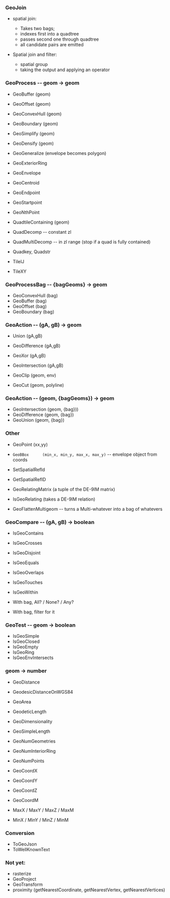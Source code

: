 
### GeoJoin

* spatial join:
  - Takes two bags;
  - indexes first into a quadtree
  - passes second one through quadtree
  - all candidate pairs are emitted

* Spatial join and filter:
  - spatial group
  - taking the output and applying an operator

### GeoProcess -- geom -> geom

* GeoBuffer	     (geom)
* GeoOffset	     (geom)
* GeoConvexHull	     (geom)
* GeoBoundary	     (geom)
* GeoSimplify	     (geom)
* GeoDensify	     (geom)
* GeoGeneralize      (envelope becomes polygon)
* GeoExteriorRing
* GeoEnvelope
* GeoCentroid
* GeoEndpoint
* GeoStartpoint
* GeoNthPoint

* QuadtileContaining (geom)
* QuadDecomp       --  constant zl
* QuadMultiDecomp  --  in zl range (stop if a quad is fully contained)
* Quadkey, Quadstr
* TileIJ
* TileXY

### GeoProcessBag --  {bagGeoms} -> geom

* GeoConvexHull	    (bag)
* GeoBuffer	    (bag)
* GeoOffset	    (bag)
* GeoBoundary	    (bag)

### GeoAction  -- (gA, gB) -> geom

* Union		    (gA,gB)
* GeoDifference	    (gA,gB)
* GeoXor	    (gA,gB)
* GeoIntersection   (gA,gB)

* GeoClip	    (geom, env)
* GeoCut	    (geom, polyline)

### GeoAction -- (geom, {bagGeoms}) -> geom

* GeoIntersection   (geom, {bag}))
* GeoDifference	    (geom, {bag})
* GeoUnion	    (geom, {bag})

### Other

* GeoPoint	    (xx,yy)
* `GeoBBox	    (min_x, min_y, max_x, max_y)` -- envelope object from coords
* SetSpatialRefId
* GetSpatialRefID
* GeoRelatingMatrix (a tuple of the DE-9IM matrix)
* IsGeoRelating  (takes a DE-9IM relation)

* GeoFlattenMultigeom -- turns a Multi-whatever into a bag of whatevers

### GeoCompare -- (gA, gB) -> boolean

* IsGeoContains
* IsGeoCrosses
* IsGeoDisjoint
* IsGeoEquals
* IsGeoOverlaps
* IsGeoTouches
* IsGeoWithin

* With bag, All? / None? / Any?
* With bag, filter for it

### GeoTest -- geom -> boolean

* IsGeoSimple
* IsGeoClosed
* IsGeoEmpty
* IsGeoRing
* IsGeoEnvIntersects

### geom -> number

* GeoDistance
* GeodesicDistanceOnWGS84
* GeoArea
* GeodeticLength
* GeoDimensionality
* GeoSimpleLength
* GeoNumGeometries
* GeoNumInteriorRing
* GeoNumPoints

* GeoCoordX
* GeoCoordY
* GeoCoordZ
* GeoCoordM

* MaxX / MaxY / MaxZ / MaxM
* MinX / MinY / MinZ / MinM


### Conversion

* ToGeoJson
* ToWellKnownText



### Not yet:

* rasterize
* GeoProject
* GeoTransform
* proximity (getNearestCoordinate, getNearestVertex, getNearestVertices)
